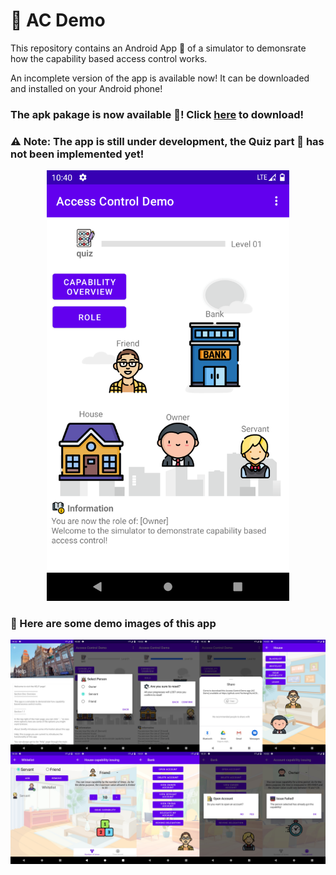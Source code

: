 # :closed_lock_with_key: AC Demo

This repository contains an Android App :iphone: of a simulator to demonsrate how the capability based access control works.

An incomplete version of the app is available now! It can be downloaded and installed on your Android phone!

### The apk pakage is now available :tada:! Click [here](https://github.com/YechengChu/ACDemo/raw/master/ACDemo.apk) to download!

### :warning: Note: The app is still under development, the Quiz part :pencil: has not been implemented yet!

<div align=center><img src="images/main_page.png" width="388" height="689"/></div>

### :eyes: Here are some demo images of this app 

<div align=center><img src="images/demo_img.png"/></div>
